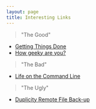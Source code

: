 ```yaml
---
layout: page
title: Interesting Links
---
```



> "The Good"

- <a href="http://chronicle.com/blogs/profhacker/an-introduction-to-gtd-getting-things-done/22719"  target="_blank">Getting Things Done</a>  
- <a href="http://www.joereiss.net/geek/geek.html"  target="_blank">How geeky are you?</a>  

> "The Bad"

- <a href="http://stephenramsay.us/2011/04/09/life-on-the-command-line/" target="_blank">Life on the Command Line</a> 

> "The Ugly"

- <a href="http://duplicity.nongnu.org/"  target="_blank">Duplicity Remote File Back-up</a>

